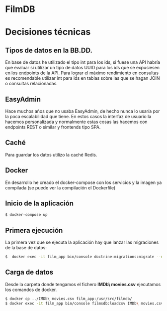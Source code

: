 # FilmDB

# Decisiones técnicas
## Tipos de datos en la BB.DD.
En base de datos he utilizado el tipo int para los ids, si fuese una API habría que evaluar si utilizar un tipo
de datos UUID para los ids que se expusiesen en los endpoints de la API. Para lograr el máximo rendimiento en 
consultas es recomendable utilizar int para ids en tablas sobre las que se hagan JOIN o consultas relacionadas.

## EasyAdmin
Hace muchos años que no usaba EasyAdmin, de hecho nunca lo usaría por la poca escalabilidad que tiene. En estos casos 
la interfaz de usuario la hacemos personalizada y normalmente estas cosas las hacemos con endpoints REST o similar y 
frontends tipo SPA.

## Caché
Para guardar los datos utilizo la caché Redis.

## Docker
En desarrollo he creado el docker-compose con los servicios y la imagen ya compilada (se puede ver la compilación el 
Dockerfile)

## Inicio de la aplicación
```bash
$ docker-compose up
```

## Primera ejecución
La primera vez que se ejecuta la aplicación hay que lanzar las migraciones de la base de datos:
```bash
$  docker exec -it film_app bin/console doctrine:migrations:migrate --no-interaction
```

## Carga de datos
Desde la carpeta donde tengamos el fichero **IMDb\ movies.csv** ejecutamos
los comandos de docker.

```bash
$ docker cp ../IMDb\ movies.csv film_app:/usr/src/filmdb/
$ docker exec -it film_app bin/console filmsdb:loadcsv IMDb\ movies.csv
```
